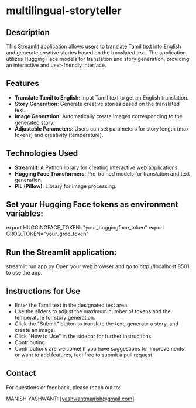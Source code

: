 # multilingual-storyteller

## Description
This Streamlit application allows users to translate Tamil text into English and generate creative stories based on the translated text. The application utilizes Hugging Face models for translation and story generation, providing an interactive and user-friendly interface.

## Features
- **Translate Tamil to English**: Input Tamil text to get an English translation.
- **Story Generation**: Generate creative stories based on the translated text.
- **Image Generation**: Automatically create images corresponding to the generated story.
- **Adjustable Parameters**: Users can set parameters for story length (max tokens) and creativity (temperature).

## Technologies Used
- **Streamlit**: A Python library for creating interactive web applications.
- **Hugging Face Transformers**: Pre-trained models for translation and text generation.
- **PIL (Pillow)**: Library for image processing.

## Set your Hugging Face tokens as environment variables:

export HUGGINGFACE_TOKEN="your_huggingface_token"
export GROQ_TOKEN="your_groq_token"

## Run the Streamlit application:

streamlit run app.py
Open your web browser and go to http://localhost:8501 to use the app.

Instructions for Use
--------------------
- Enter the Tamil text in the designated text area.
- Use the sliders to adjust the maximum number of tokens and the temperature for story generation.
- Click the "Submit" button to translate the text, generate a story, and create an image.
- Click "How to Use" in the sidebar for further instructions.
- Contributing
- Contributions are welcome! If you have suggestions for improvements or want to add features, feel free to submit a pull request.

## Contact
For questions or feedback, please reach out to:

MANISH YASHWANT: [yashwantmanish@gmail.com]
